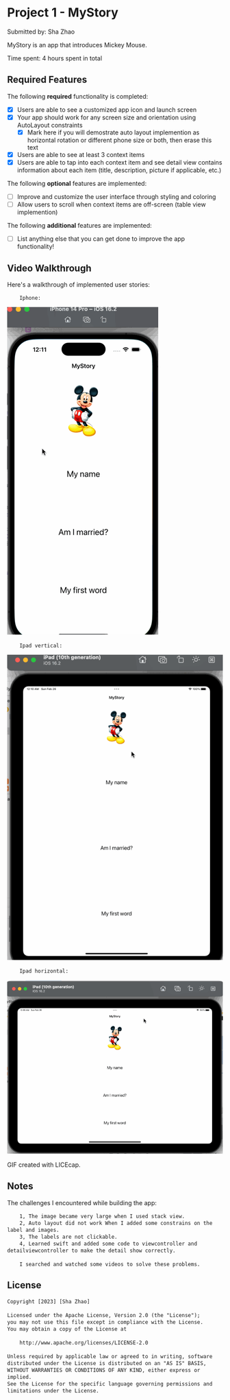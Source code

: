 # Project 1 - MyStory

Submitted by: Sha Zhao

MyStory is an app that introduces Mickey Mouse.

Time spent: 4 hours spent in total

## Required Features

The following **required** functionality is completed:

- [x] Users are able to see a customized app icon and launch screen
- [x] Your app should work for any screen size and orientation using AutoLayout constraints
  - [x] Mark here if you will demostrate auto layout implemention as horizontal rotation or different phone size or both, then erase this text
- [x] Users are able to see at least 3 context items
- [x] Users are able to tap into each context item and see detail view contains information about each item (title, description, picture if applicable, etc.)
 
The following **optional** features are implemented:

- [ ] Improve and customize the user interface through styling and coloring
- [ ] Allow users to scroll when context items are off-screen (table view implemention)

The following **additional** features are implemented:

- [ ] List anything else that you can get done to improve the app functionality!

## Video Walkthrough

Here's a walkthrough of implemented user stories:

        Iphone:

<img src='https://github.com/ZSS57/Codepath-MyStory/blob/main/MyStoryGIF-iphone-1.gif' title='Video Walkthrough' width='' alt='Video Walkthrough' />

        Ipad vertical:
    
<img src='https://github.com/ZSS57/Codepath-MyStory/blob/main/MyStoryGIF-ipad-1.gif' title='Video Walkthrough' width='' alt='Video Walkthrough' />

        Ipad horizontal:

<img src='https://github.com/ZSS57/Codepath-MyStory/blob/main/MyStoryGIF-ipad-2.gif' title='Video Walkthrough' width='' alt='Video Walkthrough' />

GIF created with LICEcap.


## Notes

The challenges I encountered while building the app:

        1, The image became very large when I used stack view. 
        2, Auto layout did not work When I added some constrains on the label and images.
        3, The labels are not clickable. 
        4, Learned swift and added some code to viewcontroller and detailviewcontroller to make the detail show correctly.

        I searched and watched some videos to solve these problems.

## License

    Copyright [2023] [Sha Zhao]

    Licensed under the Apache License, Version 2.0 (the "License");
    you may not use this file except in compliance with the License.
    You may obtain a copy of the License at

        http://www.apache.org/licenses/LICENSE-2.0

    Unless required by applicable law or agreed to in writing, software
    distributed under the License is distributed on an "AS IS" BASIS,
    WITHOUT WARRANTIES OR CONDITIONS OF ANY KIND, either express or implied.
    See the License for the specific language governing permissions and
    limitations under the License.
